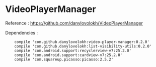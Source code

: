 # VideoPlayerManager

Reference : 
https://github.com/danylovolokh/VideoPlayerManager

Dependencies : 
```
    compile 'com.github.danylovolokh:video-player-manager:0.2.0'
    compile 'com.github.danylovolokh:list-visibility-utils:0.2.0'
    compile 'com.android.support:recyclerview-v7:25.2.0'
    compile 'com.android.support:cardview-v7:25.2.0'
    compile 'com.squareup.picasso:picasso:2.5.2'
```
